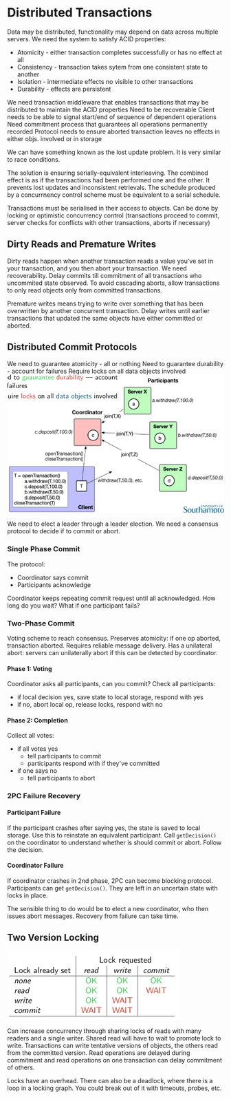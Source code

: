 # Distributed Transactions

Data may be distributed, functionality may depend on data across multiple servers.
We need the system to satisfy ACID properties:

* Atomicity - either transaction completes successfully or has no effect at all
* Consistency - transaction takes sytem from one consistent state to another
* Isolation - intermediate effects no visible to other transactions
* Durability - effects are persistent

We need transaction middleware that enables transactions that may be distributed to maintain the ACID properties
Need to be recoverable
Client needs to be able to signal start/end of sequence of dependent operations
Need commitment process that guarantees all operations permanently recorded
Protocol needs to ensure aborted transaction leaves no effects in either objs. involved or in storage

We can have something known as the lost update problem. It is very similar to race conditions.

The solution is ensuring serially-equivalent interleaving. The combined effect is as if the transactions had been performed one and the other. It prevents lost updates and inconsistent retrievals.
The schedule produced by a concurrnency control scheme must be equivalent to a serial schedule.

Transactions must be serialised in their access to objects. Can be done by locking or optimistic concurrency control (transactions proceed to commit, server checks for conflicts with other transactions, aborts if necessary) 

## Dirty Reads and Premature Writes

Dirty reads happen when another transaction reads a value you've set in your transaction, and you then abort your transaction.
We need recoverability. Delay commits till commitment of all transactions who uncommited state observed.
To avoid cascading aborts, allow transactions to only read objects only from committed transactions.

Premature writes means trying to write over something that has been overwritten by another concurrent transaction.
Delay writes until earlier transactions that updated the same objects have either committed or aborted.

## Distributed Commit Protocols

We need to guarantee atomicity - all or nothing
Need to guarantee durability - account for failures
Require locks on all data objects involved
![](loose4.png)

We need to elect a leader through a leader election.
We need a consensus protocol to decide if to commit or abort.

### Single Phase Commit

The protocol:

* Coordinator says commit
* Participants acknowledge

Coordinator keeps repeating commit request until all acknowledged.
How long do you wait? What if one participant fails?

### Two-Phase Commit

Voting scheme to reach consensus.
Preserves atomicity: if one op aborted, transaction aborted. Requires reliable message delivery.
Has a unilateral abort: servers can unilaterally abort if this can be detected by coordinator.

#### Phase 1: Voting

Coordinator asks all participants, can you commit?
Check all participants:

* if local decision yes, save state to local storage, respond with yes
* if no, abort local op, release locks, respond with no

#### Phase 2: Completion

Collect all votes:

* if all votes yes
  * tell participants to commit
  * participants respond with if they've committed
* if one says no
  * tell participants to abort

### 2PC Failure Recovery

#### Participant Failure

If the participant crashes after saying yes, the state is saved to local storage. Use this to reinstate an equivalent participant. Call ``getDecision()`` on the coordinator to understand whether is should commit or abort. Follow the decision.

#### Coordinator Failure

If coordinator crashes in 2nd phase, 2PC can become blocking protocol. Participants can get ``getDecision()``. They are left in an uncertain state with locks in place.

The sensible thing to do would be to elect a new coordinator, who then issues abort messages. Recovery from failure can take time.

## Two Version Locking

![](loose5.png)

Can increase concurrency through sharing locks of reads with many readers and a single writer.
Shared read will have to wait to promote lock to write.
Transactions can write tentative versions of objects, the others read from the committed version.
Read operations are delayed during commitment and read operations on one transaction can delay commitment of others.

Locks have an overhead. There can also be a deadlock, where there is a loop in a locking graph. You could break out of it with timeouts, probes, etc.